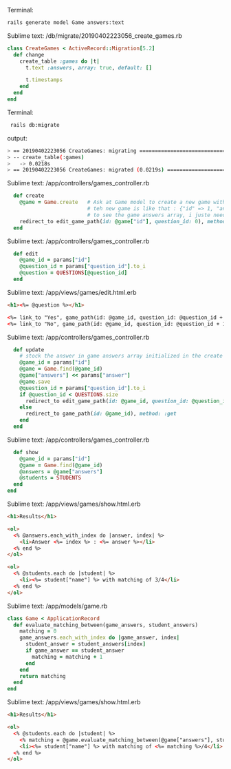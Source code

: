 Terminal:
```bash
rails generate model Game answers:text
```

Sublime text: /db/migrate/20190402223056_create_games.rb
```ruby
class CreateGames < ActiveRecord::Migration[5.2]
  def change
    create_table :games do |t|
      t.text :answers, array: true, default: []

      t.timestamps
    end
  end
end
```

Terminal:
```bash
 rails db:migrate
```

output:
```bash
> == 20190402223056 CreateGames: migrating ======================================
> -- create_table(:games)
>   -> 0.0218s
> == 20190402223056 CreateGames: migrated (0.0219s) =============================
```

Sublime text: /app/controllers/games_controller.rb
```ruby
  def create
    @game = Game.create   # Ask at Game model to create a new game with new id
                          # teh new game is like that : {"id" => 1, "answers" => []}
                          # to see the game answers array, i juste need write @game["answers"]
    redirect_to edit_game_path(id: @game["id"], question_id: 0), method: :get # @game["id"] render the id of game
  end
```

Sublime text: /app/controllers/games_controller.rb
```ruby
  def edit
    @game_id = params["id"]
    @question_id = params["question_id"].to_i
    @question = QUESTIONS[@question_id]
  end
```

Sublime text: /app/views/games/edit.html.erb
```html
<h1><%= @question %></h1>

<%= link_to "Yes", game_path(id: @game_id, question_id: @question_id + 1, answer: "yes"), method: :patch %>
<%= link_to "No", game_path(id: @game_id, question_id: @question_id + 1, answer: "no"), method: :patch %>
```

Sublime text: /app/controllers/games_controller.rb
```ruby
  def update
    # stock the answer in game answers array initialized in the create method
    @game_id = params["id"]
    @game = Game.find(@game_id)
    @game["answers"] << params["answer"]
    @game.save
    @question_id = params["question_id"].to_i
    if @question_id < QUESTIONS.size
      redirect_to edit_game_path(id: @game_id, question_id: @question_id), method: :get
    else
      redirect_to game_path(id: @game_id), method: :get
    end
  end
```

Sublime text: /app/controllers/games_controller.rb
```ruby
  def show
    @game_id = params["id"]
    @game = Game.find(@game_id)
    @answers = @game["answers"]
    @students = STUDENTS
  end
end
```

Sublime text: /app/views/games/show.html.erb
```html
<h1>Results</h1>

<ol>
  <% @answers.each_with_index do |answer, index| %>
    <li>Answer <%= index %> : <%= answer %></li>
  <% end %>
</ol>

<ol>
  <% @students.each do |student| %>
    <li><%= student["name"] %> with matching of 3/4</li>
  <% end %>
</ol>
```

Sublime text: /app/models/game.rb
```ruby
class Game < ApplicationRecord
  def evaluate_matching_between(game_answers, student_answers)
    matching = 0
    game_answers.each_with_index do |game_answer, index|
      student_answer = student_answers[index]
      if game_answer == student_answer
        matching = matching + 1
      end
    end
    return matching
  end
end
```

Sublime text: /app/views/games/show.html.erb
```html
<h1>Results</h1>

<ol>
  <% @students.each do |student| %>
    <% matching = @game.evaluate_matching_between(@game["answers"], student["answers"]) %>
    <li><%= student["name"] %> with matching of <%= matching %>/4</li>
  <% end %>
</ol>
```





